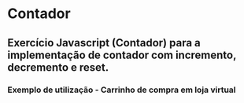 # Contador

## Exercício Javascript (Contador) para a implementação de contador com incremento, decremento e reset. 

### Exemplo de utilização - Carrinho de compra em loja virtual

